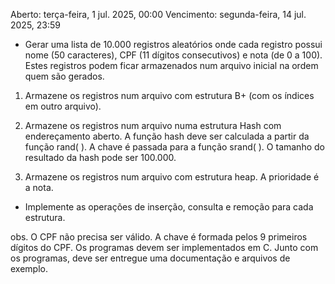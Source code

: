 Aberto: terça-feira, 1 jul. 2025, 00:00
Vencimento: segunda-feira, 14 jul. 2025, 23:59

- Gerar uma lista de 10.000 registros aleatórios onde cada registro possui nome (50 caracteres), CPF (11 dígitos consecutivos) e  nota (de 0 a 100). Estes registros podem ficar armazenados num arquivo inicial na ordem quem são gerados.

1) Armazene os registros num arquivo com estrutura B+ (com os índices em outro arquivo).

2) Armazene os registros num arquivo numa estrutura Hash com endereçamento aberto. A função hash deve ser calculada a partir da função rand(  ). A chave é passada para a função srand(  ). O tamanho do resultado da hash pode ser 100.000.

3) Armazene os registros num arquivo com estrutura heap. A prioridade é a nota.

- Implemente as operações de inserção, consulta e remoção para cada estrutura.

obs. O CPF não precisa ser válido. A chave é formada pelos 9 primeiros dígitos do CPF.
Os programas devem ser implementados em C. Junto com os programas, deve ser entregue uma documentação e arquivos de exemplo.